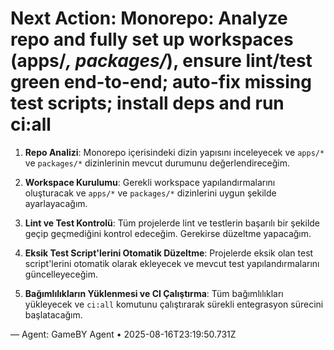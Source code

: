 # Next Action: Monorepo: Analyze repo and fully set up workspaces (apps/*, packages/*), ensure lint/test green end-to-end; auto-fix missing test scripts; install deps and run ci:all

1. **Repo Analizi**: Monorepo içerisindeki dizin yapısını inceleyecek ve `apps/*` ve `packages/*` dizinlerinin mevcut durumunu değerlendireceğim.

2. **Workspace Kurulumu**: Gerekli workspace yapılandırmalarını oluşturacak ve `apps/*` ve `packages/*` dizinlerini uygun şekilde ayarlayacağım.

3. **Lint ve Test Kontrolü**: Tüm projelerde lint ve testlerin başarılı bir şekilde geçip geçmediğini kontrol edeceğim. Gerekirse düzeltme yapacağım.

4. **Eksik Test Script'lerini Otomatik Düzeltme**: Projelerde eksik olan test script'lerini otomatik olarak ekleyecek ve mevcut test yapılandırmalarını güncelleyeceğim.

5. **Bağımlılıkların Yüklenmesi ve CI Çalıştırma**: Tüm bağımlılıkları yükleyecek ve `ci:all` komutunu çalıştırarak sürekli entegrasyon sürecini başlatacağım.

— Agent: GameBY Agent • 2025-08-16T23:19:50.731Z
